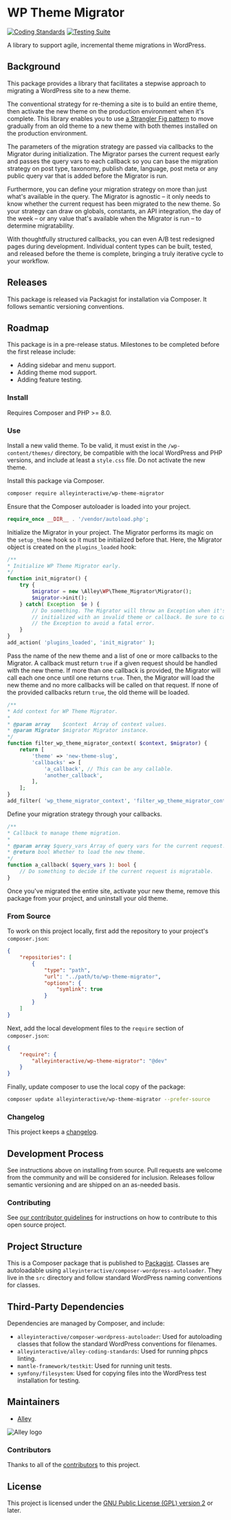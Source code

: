 # WP Theme Migrator

[![Coding Standards](https://github.com/alleyinteractive/wp-theme-migrator/actions/workflows/coding-standards.yml/badge.svg)](https://github.com/alleyinteractive/wp-theme-migrator/actions/workflows/coding-standards.yml)
[![Testing Suite](https://github.com/alleyinteractive/wp-theme-migrator/actions/workflows/unit-test.yml/badge.svg)](https://github.com/alleyinteractive/wp-theme-migrator/actions/workflows/unit-test.yml)

A library to support agile, incremental theme migrations in WordPress.

## Background

This package provides a library that facilitates a stepwise approach to migrating a WordPress site to a new theme.

The conventional strategy for re-theming a site is to build an entire theme, then activate the new theme on the production environment when it's complete. This library enables you to use [a Strangler Fig pattern](https://martinfowler.com/bliki/StranglerFigApplication.html) to move gradually from an old theme to a new theme with both themes installed on the production environment.

The parameters of the migration strategy are passed via callbacks to the Migrator during initialization. The Migrator parses the current request early and passes the query vars to each callback so you can base the migration strategy on post type, taxonomy, publish date, language, post meta or any public query var that is added before the Migrator is run.

Furthermore, you can define your migration strategy on more than just what's available in the query. The Migrator is agnostic – it only needs to know whether the current request has been migrated to the new theme. So your strategy can draw on globals, constants, an API integration, the day of the week – or any value that's available when the Migrator is run – to determine migratability.

With thoughtfully structured callbacks, you can even A/B test redesigned pages during development. Individual content types can be built, tested, and released before the theme is complete, bringing a truly iterative cycle to your workflow.

## Releases

This package is released via Packagist for installation via Composer. It follows semantic versioning conventions.

## Roadmap

This package is in a pre-release status. Milestones to be completed before the first release include:

- Adding sidebar and menu support.
- Adding theme mod support.
- Adding feature testing.


### Install

Requires Composer and PHP >= 8.0.


### Use

Install a new valid theme. To be valid, it must exist in the `/wp-content/themes/` directory, be compatible with the local WordPress and PHP versions, and include at least a `style.css` file. Do not activate the new theme.

Install this package via Composer.

```sh
composer require alleyinteractive/wp-theme-migrator
```

Ensure that the Composer autoloader is loaded into your project.

```php
require_once __DIR__ . '/vendor/autoload.php';
```

Initialize the Migrator in your project. The Migrator performs its magic on the `setup_theme` hook so it must be initialized before that. Here, the Migrator object is created on the `plugins_loaded` hook:

```php
/**
* Initialize WP Theme Migrator early.
*/
function init_migrator() {
	try {
		$migrator = new \Alley\WP\Theme_Migrator\Migrator();
		$migrator->init();
	} catch( Exception  $e ) {
		// Do something. The Migrator will throw an Exception when it's
		// initialized with an invalid theme or callback. Be sure to catch
		// the Exception to avoid a fatal error.
	}
}
add_action( 'plugins_loaded', 'init_migrator' );
```

Pass the name of the new theme and a list of one or more callbacks to the Migrator. A callback must return `true` if a given request should be handled with the new theme. If more than one callback is provided, the Migrator will call each one once until one returns `true`. Then, the Migrator will load the new theme and no more callbacks will be called on that request. If none of the provided callbacks return `true`, the old theme will be loaded.

```php
/**
* Add context for WP Theme Migrator.
*
* @param array    $context  Array of context values.
* @param Migrator $migrator Migrator instance.
*/
function filter_wp_theme_migrator_context( $context, $migrator) {
	return [
		'theme' => 'new-theme-slug',
		'callbacks' => [
			'a_callback', // This can be any callable.
			'another_callback',
		],
	];
}
add_filter( 'wp_theme_migrator_context', 'filter_wp_theme_migrator_context', 10, 2 );
```

Define your migration strategy through your callbacks.
```php
/**
* Callback to manage theme migration.
*
* @param array $query_vars Array of query vars for the current request.
* @return bool Whether to load the new theme.
*/
function a_callback( $query_vars ): bool {
	// Do something to decide if the current request is migratable.
}
```

Once you've migrated the entire site, activate your new theme, remove this package from your project, and uninstall your old theme.

### From Source

To work on this project locally, first add the repository to your project's
`composer.json`:

```json
{
	"repositories": [
		{
			"type": "path",
			"url": "../path/to/wp-theme-migrator",
			"options": {
				"symlink": true
			}
		}
	]
}
```

Next, add the local development files to the `require` section of
`composer.json`:

```json
{
	"require": {
		"alleyinteractive/wp-theme-migrator": "@dev"
	}
}
```

Finally, update composer to use the local copy of the package:

```sh
composer update alleyinteractive/wp-theme-migrator --prefer-source
```

### Changelog

This project keeps a [changelog](CHANGELOG.md).


## Development Process

See instructions above on installing from source. Pull requests are welcome from the community and will be considered for inclusion. Releases follow semantic versioning and are shipped on an as-needed basis.


### Contributing

See [our contributor guidelines](CONTRIBUTING.md) for instructions on how to contribute to this open source project.


## Project Structure

This is a Composer package that is published to [Packagist](https://packagist.org/). Classes are autoloadable using `alleyinteractive/composer-wordpress-autoloader`. They live in the `src` directory and follow standard WordPress naming conventions for classes.


## Third-Party Dependencies

Dependencies are managed by Composer, and include:

- `alleyinteractive/composer-wordpress-autoloader`: Used for autoloading classes that follow the standard WordPress conventions for filenames.
- `alleyinteractive/alley-coding-standards`: Used for running phpcs linting.
- `mantle-framework/testkit`: Used for running unit tests.
- `symfony/filesystem`: Used for copying files into the WordPress test installation for testing.


## Maintainers

- [Alley](https://github.com/alleyinteractive)

![Alley logo](https://avatars.githubusercontent.com/u/1733454?s=200&v=4)

### Contributors

Thanks to all of the [contributors](../../contributors) to this project.


## License

This project is licensed under the
[GNU Public License (GPL) version 2](LICENSE) or later.
